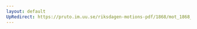 ```yaml
---
layout: default
UpRedirect: https://pruto.im.uu.se/riksdagen-motions-pdf/1868/mot_1868__ak__220/mot_1868__ak__220-001.pdf
---
```

